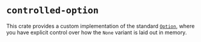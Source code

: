 # `controlled-option`

This crate provides a custom implementation of the standard [`Option`][], where
you have explicit control over how the `None` variant is laid out in memory.

[`Option`]: https://doc.rust-lang.org/std/option/enum.Option.html

